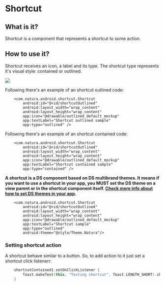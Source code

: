 # Shortcut

## What is it?
Shortcut is a component that represents a shortcut to some action.

## How to use it?
Shortcut receives an icon, a label and its type. The shortcut type represents
it's visual style: contained or outlined.

![](shortcut_style.png)

Following there's an example of an shortcut outlined code:

```android
    <com.natura.android.shortcut.Shortcut
        android:id="@+id/shortcutOutlined"
        android:layout_width="wrap_content"
        android:layout_height="wrap_content"
        app:icon="@drawable/outlined_default_mockup"
        app:textLabel="Shortcut outlined sample"
        app:type="outlined" />
```

Following there's an example of an shortcut contained code:

```android
    <com.natura.android.shortcut.Shortcut
        android:id="@+id/shortcutOutlined"
        android:layout_width="wrap_content"
        android:layout_height="wrap_content"
        app:icon="@drawable/outlined_default_mockup"
        app:textLabel="Shortcut contained sample"
        app:type="contained" />
```

**A shortcut is a DS component based on DS multibrand themes. It means
if you want to use a shortcut in your app, you MUST set the DS theme
on a view parent or in the shortcut component itself. [Check
more info about how to set DS themes in your app](getting-started.md).**

```android
    <com.natura.android.shortcut.Shortcut
        android:id="@+id/shortcutOutlined"
        android:layout_width="wrap_content"
        android:layout_height="wrap_content"
        app:icon="@drawable/outlined_default_mockup"
        app:textLabel="Shortcut sample"
        app:type="outlined"
        android:theme="@style/Theme.Natura"/>
```

### Setting shortcut action
A shortcut behave similar to a button. So, to add action to it
just set a shortcut click listenerr:

```kotlin
    shortcutContained1.setOnClickListener {
        Toast.makeText(this, "Testing shortcut", Toast.LENGTH_SHORT).show()
    }
```
